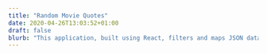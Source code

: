 ```yaml
---
title: "Random Movie Quotes"
date: 2020-04-26T13:03:52+01:00
draft: false
blurb: "This application, built using React, filters and maps JSON data to select and display a movie quote and the film it is taken from at random upon clicking a DOM element."
---
```

